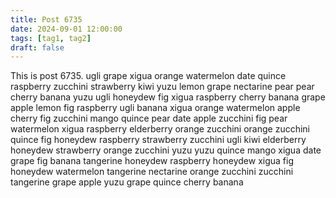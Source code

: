 ```yaml
---
title: Post 6735
date: 2024-09-01 12:00:00
tags: [tag1, tag2]
draft: false
---
```

This is post 6735.
ugli
grape
xigua
orange
watermelon
date
quince
raspberry
zucchini
strawberry
kiwi
yuzu
lemon
grape
nectarine
pear
pear
cherry
banana
yuzu
ugli
honeydew
fig
xigua
raspberry
cherry
banana
grape
apple
lemon
fig
raspberry
ugli
banana
xigua
orange
watermelon
apple
cherry
fig
zucchini
mango
quince
pear
date
apple
zucchini
fig
pear
watermelon
xigua
raspberry
elderberry
orange
zucchini
orange
zucchini
quince
fig
honeydew
raspberry
strawberry
zucchini
ugli
kiwi
elderberry
honeydew
strawberry
orange
zucchini
yuzu
yuzu
quince
mango
xigua
date
grape
fig
banana
tangerine
honeydew
raspberry
honeydew
xigua
fig
honeydew
watermelon
tangerine
nectarine
orange
zucchini
zucchini
tangerine
grape
apple
yuzu
grape
quince
cherry
banana
